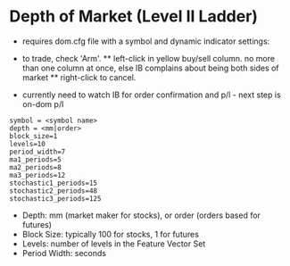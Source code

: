 # Depth of Market (Level II Ladder)

* requires dom.cfg file with a symbol and dynamic indicator settings:

* to trade, check 'Arm'.
** left-click in yellow buy/sell column.  no more than one column at once, else IB complains about being both sides of market
** right-click to cancel.  
* currently need to watch IB for order confirmation and p/l - next step is on-dom p/l


```
symbol = <symbol name>
depth = <mm|order>
block_size=1
levels=10
period_width=7
ma1_periods=5
ma2_periods=8
ma3_periods=12
stochastic1_periods=15
stochastic2_periods=48
stochastic3_periods=125
```
* Depth: mm (market maker for stocks), or order (orders based for futures)
* Block Size: typically 100 for stocks, 1 for futures
* Levels:  number of levels in the Feature Vector Set
* Period Width: seconds

